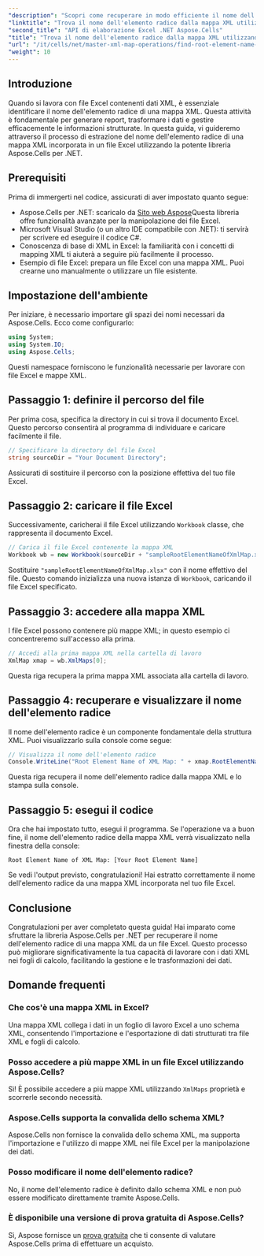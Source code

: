 ```yaml
---
"description": "Scopri come recuperare in modo efficiente il nome dell'elemento radice di una mappa XML incorporata in un file Excel utilizzando Aspose.Cells per .NET. Questa guida dettagliata ti guiderà nel caricamento del tuo documento Excel."
"linktitle": "Trova il nome dell'elemento radice dalla mappa XML utilizzando Aspose.Cells"
"second_title": "API di elaborazione Excel .NET Aspose.Cells"
"title": "Trova il nome dell'elemento radice dalla mappa XML utilizzando Aspose.Cells"
"url": "/it/cells/net/master-xml-map-operations/find-root-element-name-from-xml-map/"
"weight": 10
---
```


## Introduzione

Quando si lavora con file Excel contenenti dati XML, è essenziale identificare il nome dell'elemento radice di una mappa XML. Questa attività è fondamentale per generare report, trasformare i dati e gestire efficacemente le informazioni strutturate. In questa guida, vi guideremo attraverso il processo di estrazione del nome dell'elemento radice di una mappa XML incorporata in un file Excel utilizzando la potente libreria Aspose.Cells per .NET.

## Prerequisiti

Prima di immergerti nel codice, assicurati di aver impostato quanto segue:
- Aspose.Cells per .NET: scaricalo da [Sito web Aspose](https://releases.aspose.com/cells/net/)Questa libreria offre funzionalità avanzate per la manipolazione dei file Excel.
- Microsoft Visual Studio (o un altro IDE compatibile con .NET): ti servirà per scrivere ed eseguire il codice C#.
- Conoscenza di base di XML in Excel: la familiarità con i concetti di mapping XML ti aiuterà a seguire più facilmente il processo.
- Esempio di file Excel: prepara un file Excel con una mappa XML. Puoi crearne uno manualmente o utilizzare un file esistente.

## Impostazione dell'ambiente
Per iniziare, è necessario importare gli spazi dei nomi necessari da Aspose.Cells. Ecco come configurarlo:

```csharp
using System;
using System.IO;
using Aspose.Cells;
```

Questi namespace forniscono le funzionalità necessarie per lavorare con file Excel e mappe XML.

## Passaggio 1: definire il percorso del file
Per prima cosa, specifica la directory in cui si trova il documento Excel. Questo percorso consentirà al programma di individuare e caricare facilmente il file.

```csharp
// Specificare la directory del file Excel
string sourceDir = "Your Document Directory";
```

Assicurati di sostituire il percorso con la posizione effettiva del tuo file Excel.

## Passaggio 2: caricare il file Excel
Successivamente, caricherai il file Excel utilizzando `Workbook` classe, che rappresenta il documento Excel.

```csharp
// Carica il file Excel contenente la mappa XML
Workbook wb = new Workbook(sourceDir + "sampleRootElementNameOfXmlMap.xlsx");
```

Sostituire `"sampleRootElementNameOfXmlMap.xlsx"` con il nome effettivo del file. Questo comando inizializza una nuova istanza di `Workbook`, caricando il file Excel specificato.

## Passaggio 3: accedere alla mappa XML
I file Excel possono contenere più mappe XML; in questo esempio ci concentreremo sull'accesso alla prima.

```csharp
// Accedi alla prima mappa XML nella cartella di lavoro
XmlMap xmap = wb.XmlMaps[0];
```

Questa riga recupera la prima mappa XML associata alla cartella di lavoro.

## Passaggio 4: recuperare e visualizzare il nome dell'elemento radice
Il nome dell'elemento radice è un componente fondamentale della struttura XML. Puoi visualizzarlo sulla console come segue:

```csharp
// Visualizza il nome dell'elemento radice
Console.WriteLine("Root Element Name of XML Map: " + xmap.RootElementName);
```

Questa riga recupera il nome dell'elemento radice dalla mappa XML e lo stampa sulla console.

## Passaggio 5: esegui il codice
Ora che hai impostato tutto, esegui il programma. Se l'operazione va a buon fine, il nome dell'elemento radice della mappa XML verrà visualizzato nella finestra della console:

```plaintext
Root Element Name of XML Map: [Your Root Element Name]
```

Se vedi l'output previsto, congratulazioni! Hai estratto correttamente il nome dell'elemento radice da una mappa XML incorporata nel tuo file Excel.

## Conclusione
Congratulazioni per aver completato questa guida! Hai imparato come sfruttare la libreria Aspose.Cells per .NET per recuperare il nome dell'elemento radice di una mappa XML da un file Excel. Questo processo può migliorare significativamente la tua capacità di lavorare con i dati XML nei fogli di calcolo, facilitando la gestione e le trasformazioni dei dati.

## Domande frequenti

### Che cos'è una mappa XML in Excel?
Una mappa XML collega i dati in un foglio di lavoro Excel a uno schema XML, consentendo l'importazione e l'esportazione di dati strutturati tra file XML e fogli di calcolo.

### Posso accedere a più mappe XML in un file Excel utilizzando Aspose.Cells?
Sì! È possibile accedere a più mappe XML utilizzando `XmlMaps` proprietà e scorrerle secondo necessità.

### Aspose.Cells supporta la convalida dello schema XML?
Aspose.Cells non fornisce la convalida dello schema XML, ma supporta l'importazione e l'utilizzo di mappe XML nei file Excel per la manipolazione dei dati.

### Posso modificare il nome dell'elemento radice?
No, il nome dell'elemento radice è definito dallo schema XML e non può essere modificato direttamente tramite Aspose.Cells.

### È disponibile una versione di prova gratuita di Aspose.Cells?
Sì, Aspose fornisce un [prova gratuita](https://releases.aspose.com/) che ti consente di valutare Aspose.Cells prima di effettuare un acquisto.